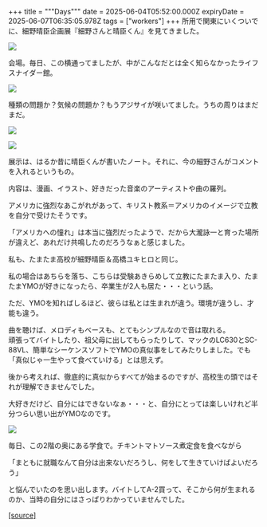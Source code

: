+++
title = """Days"""
date = 2025-06-04T05:52:00.000Z
expiryDate = 2025-06-07T06:35:05.978Z
tags = ["workers"]
+++
所用で関東にいくついでに、細野晴臣企画展『細野さんと晴臣くん』を見てきました。

[![](https://blogger.googleusercontent.com/img/b/R29vZ2xl/AVvXsEjt6mqC9Y_HU1qs1qyZNMs4Cqo0LgP9qjLEbFmpwWfCsoS5_OfWvBjhz0Na22asx4k7BkwejwVy392WWF_wRJgJS6_Eb2ytKQ8omrEQWtmPA514osBdmwVPqMM3NQ00HzfbYSguTGnpPMyFrAUNzr3Xva7OHmCI5yDuY_AMx2fyCM-W1jxQb53-WCq-YRM/w640-h426/L1000875.jpg)](https://blogger.googleusercontent.com/img/b/R29vZ2xl/AVvXsEjt6mqC9Y_HU1qs1qyZNMs4Cqo0LgP9qjLEbFmpwWfCsoS5_OfWvBjhz0Na22asx4k7BkwejwVy392WWF_wRJgJS6_Eb2ytKQ8omrEQWtmPA514osBdmwVPqMM3NQ00HzfbYSguTGnpPMyFrAUNzr3Xva7OHmCI5yDuY_AMx2fyCM-W1jxQb53-WCq-YRM/s1350/L1000875.jpg)

  

会場。毎日、この横通ってましたが、中がこんなだとは全く知らなかったライフスナイダー館。

  

[![](https://blogger.googleusercontent.com/img/b/R29vZ2xl/AVvXsEit8N2LF_k3bXcLcdP-ahr_78qRNHxvYaNlM4PQNidgC15bn4X8c05vdvTwK-A4JaKttNbXS-_QoBdjYIVLs_nCTCVOSu9da1Y-QD4bvYcJ4iZpfcVsh4H6UIan3POEETozdOo-5DgrqclMPVloWjOLR3oCwS42do3rAWJyWqKyHR-9ub998il64SxrmgI/w640-h426/L1000908.jpg)](https://blogger.googleusercontent.com/img/b/R29vZ2xl/AVvXsEit8N2LF_k3bXcLcdP-ahr_78qRNHxvYaNlM4PQNidgC15bn4X8c05vdvTwK-A4JaKttNbXS-_QoBdjYIVLs_nCTCVOSu9da1Y-QD4bvYcJ4iZpfcVsh4H6UIan3POEETozdOo-5DgrqclMPVloWjOLR3oCwS42do3rAWJyWqKyHR-9ub998il64SxrmgI/s1350/L1000908.jpg)

  

種類の問題か？気候の問題か？もうアジサイが咲いてました。うちの周りはまだまだ。

  

  

[![](https://blogger.googleusercontent.com/img/b/R29vZ2xl/AVvXsEgZTtNHWKRSwQxsM4FvBQgHjXL9FS-b8w_5wpUwB4WbzZPgK34uiGDrQo1WWcQIn6Pihmi_S1E0QSNbQyQom7FcuVDQe2N8c6ukxaG0hN_UQVTpz35uijsnYpZ9hwCGRREfRenlH0RjP6nVC-72aFlIqEz2GklCPQaKR-ibRf69rD-lf59iG6bGsqj3gsA/w640-h426/L1000910.jpg)](https://blogger.googleusercontent.com/img/b/R29vZ2xl/AVvXsEgZTtNHWKRSwQxsM4FvBQgHjXL9FS-b8w_5wpUwB4WbzZPgK34uiGDrQo1WWcQIn6Pihmi_S1E0QSNbQyQom7FcuVDQe2N8c6ukxaG0hN_UQVTpz35uijsnYpZ9hwCGRREfRenlH0RjP6nVC-72aFlIqEz2GklCPQaKR-ibRf69rD-lf59iG6bGsqj3gsA/s1350/L1000910.jpg)

  

[![](https://blogger.googleusercontent.com/img/b/R29vZ2xl/AVvXsEjxN4hifyqOXpAz1gw2_1c6_jqipS31U4thwTO6Tb6SxDouGbSNAkmTad1MbgE3CeRfxhaHk9-eZ-mRhVmpAjH_zut5IE1hHSatkgDYUvxZJe8LpdIuGx7OZscnFLjS9NiLbc1KZM1iMG9LfruFK5sbG2uo3yHMfzlA69Yfjg5kG3uIV3tk6whU_EnXNsU/w640-h426/L1000915.jpg)](https://blogger.googleusercontent.com/img/b/R29vZ2xl/AVvXsEjxN4hifyqOXpAz1gw2_1c6_jqipS31U4thwTO6Tb6SxDouGbSNAkmTad1MbgE3CeRfxhaHk9-eZ-mRhVmpAjH_zut5IE1hHSatkgDYUvxZJe8LpdIuGx7OZscnFLjS9NiLbc1KZM1iMG9LfruFK5sbG2uo3yHMfzlA69Yfjg5kG3uIV3tk6whU_EnXNsU/s1350/L1000915.jpg)

  

展示は、はるか昔に晴臣くんが書いたノート。それに、今の細野さんがコメントを入れるというもの。

内容は、漫画、イラスト、好きだった音楽のアーティストや曲の羅列。

アメリカに強烈なあこがれがあって、キリスト教系＝アメリカのイメージで立教を自分で受けたそうです。

「アメリカへの憧れ」は本当に強烈だったようで、だから大瀧詠一と育った場所が違えど、あれだけ共鳴したのだろうなぁと感じました。

  

私も、たまたま高校が細野晴臣＆高橋ユキヒロと同じ。

私の場合はあちらを落ち、こちらは受験あきらめして立教にたまたま入り、たまたまYMOが好きになったら、卒業生が2人も居た・・・という話。

  

ただ、YMOを知ればしるほど、彼らは私とは生まれが違う。環境が違うし、才能も違う。

曲を聴けば、メロディもベースも、とてもシンプルなので音は取れる。  
頑張ってバイトしたり、祖父母に出してもらったりして、マックのLC630とSC-88VL、簡単なシーケンスソフトでYMOの真似事をしてみたりしました。でも「真似じゃ一生やって食べていける」とは思えず。

後から考えれば、徹底的に真似からすべてが始まるのですが、高校生の頭ではそれが理解できませんでした。

大好きだけど、自分にはできないなぁ・・・と、自分にとっては楽しいけれど半分つらい思い出がYMOなのです。

  

[![](https://blogger.googleusercontent.com/img/b/R29vZ2xl/AVvXsEiOLJD1KywuXhzlOxQaK_k5qLPjHllsCRGrsfPWl-Ph9beUildxhMSMqJe_yHpbGmwPVdfqlPqFy2t_0Fr6X6yDSvdeLAgckwRkz1W7jTI98ZiNWMpwy2cd6QLAZ_jGQw_LMBkQkYt0tQSbaE2uOvE-uBez76n5M5MpXVj0w7z6knWozk790U1HE_T0YuM/w640-h426/L1000896.jpg)](https://blogger.googleusercontent.com/img/b/R29vZ2xl/AVvXsEiOLJD1KywuXhzlOxQaK_k5qLPjHllsCRGrsfPWl-Ph9beUildxhMSMqJe_yHpbGmwPVdfqlPqFy2t_0Fr6X6yDSvdeLAgckwRkz1W7jTI98ZiNWMpwy2cd6QLAZ_jGQw_LMBkQkYt0tQSbaE2uOvE-uBez76n5M5MpXVj0w7z6knWozk790U1HE_T0YuM/s1350/L1000896.jpg)

  

毎日、この2階の奥にある学食で。チキントマトソース煮定食を食べながら

「まともに就職なんて自分は出来ないだろうし、何をして生きていけばよいだろう」

と悩んでいたのを思い出します。バイトしてA-2買って、そこから何が生まれるのか、当時の自分にはさっぱりわかっていませんでした。

[[source]](https://eworkers.blogspot.com/2025/06/days.html)
